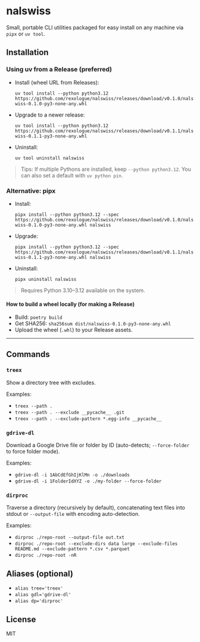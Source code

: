 # nalswiss

Small, portable CLI utilities packaged for easy install on any machine via `pipx` or `uv tool`.

## Installation

### Using **uv** from a Release (preferred)
- Install (wheel URL from Releases):
  
  `uv tool install --python python3.12 https://github.com/rexologue/nalswiss/releases/download/v0.1.0/nalswiss-0.1.0-py3-none-any.whl`

- Upgrade to a newer release:
  
  `uv tool install --python python3.12 https://github.com/rexologue/nalswiss/releases/download/v0.1.1/nalswiss-0.1.1-py3-none-any.whl`

- Uninstall:
  
  `uv tool uninstall nalswiss`

> Tips: If multiple Pythons are installed, keep `--python python3.12`. You can also set a default with `uv python pin`.

### Alternative: pipx
- Install: 
  
  `pipx install --python python3.12 --spec https://github.com/rexologue/nalswiss/releases/download/v0.1.0/nalswiss-0.1.0-py3-none-any.whl nalswiss`

- Upgrade: 
  
  `pipx install --python python3.12 --spec https://github.com/rexologue/nalswiss/releases/download/v0.1.1/nalswiss-0.1.1-py3-none-any.whl nalswiss`

- Uninstall: 
  
  `pipx uninstall nalswiss`

> Requires Python 3.10–3.12 available on the system.

#### How to build a wheel locally (for making a Release)
- Build: `poetry build`
- Get SHA256: `sha256sum dist/nalswiss-0.1.0-py3-none-any.whl`
- Upload the wheel (`.whl`) to your Release assets.

---

## Commands

### `treex`
Show a directory tree with excludes.

Examples:
- `treex --path .`
- `treex --path . --exclude __pycache__ .git`
- `treex --path . --exclude-pattern *.egg-info __pycache__`

### `gdrive-dl`
Download a Google Drive file or folder by ID (auto-detects; `--force-folder` to force folder mode).

Examples:
- `gdrive-dl -i 1AbCdEfGhIjKlMn -o ./downloads`
- `gdrive-dl -i 1FolderIdXYZ -o ./my-folder --force-folder`

### `dirproc`
Traverse a directory (recursively by default), concatenating text files into stdout or `--output-file` with encoding auto-detection.

Examples:
- `dirproc ./repo-root --output-file out.txt`
- `dirproc ./repo-root --exclude-dirs data large --exclude-files README.md --exclude-pattern *.csv *.parquet`
- `dirproc ./repo-root -nR`

## Aliases (optional)
- `alias tree='treex'`
- `alias gdl='gdrive-dl'`
- `alias dp='dirproc'`

## License
MIT
